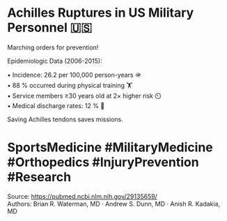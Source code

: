 # Achilles Ruptures in US Military Personnel 🇺🇸

Marching orders for prevention!

Epidemiologic Data (2006-2015):

• Incidence: 26.2 per 100,000 person-years 🪖  
• 88 % occurred during physical training 🏋️  
• Service members ≥30 years old at 2× higher risk ⏲️  
• Medical discharge rates: 12 % 📄  

Saving Achilles tendons saves missions.

# SportsMedicine #MilitaryMedicine #Orthopedics #InjuryPrevention #Research

Source: <https://pubmed.ncbi.nlm.nih.gov/29135659/>  
Authors: Brian R. Waterman, MD · Andrew S. Dunn, MD · Anish R. Kadakia, MD
